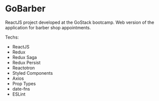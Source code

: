 # GoBarber

ReactJS project developed at the GoStack bootcamp. Web version of the application for barber shop appointments.

Techs:

- ReactJS
- Redux
- Redux Saga
- Redux Persist
- Reactotron
- Styled Components
- Axios
- Prop Types
- date-fns
- ESLint
